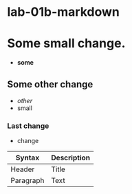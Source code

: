 # lab-01b-markdown

# Some small change.
- **some**

## Some other change ##
- *other*
- small

### Last change ###
- change

| Syntax | Description |
| ----------- | ----------- |
| Header | Title |
| Paragraph | Text |